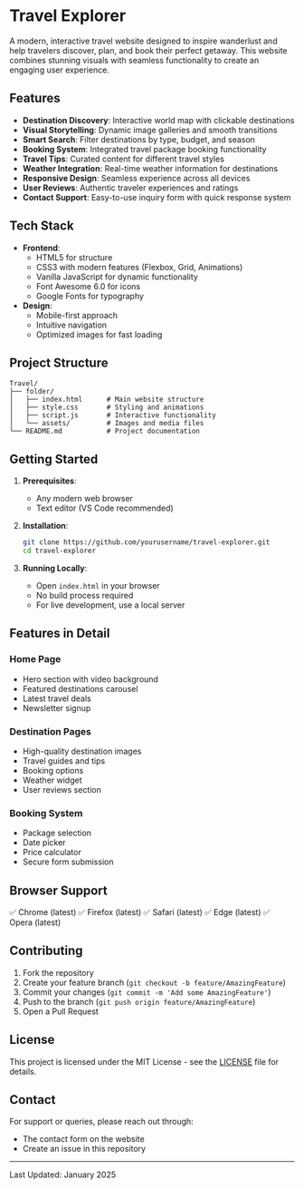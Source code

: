 # Travel Explorer

A modern, interactive travel website designed to inspire wanderlust and help travelers discover, plan, and book their perfect getaway. This website combines stunning visuals with seamless functionality to create an engaging user experience.

## Features

- **Destination Discovery**: Interactive world map with clickable destinations
- **Visual Storytelling**: Dynamic image galleries and smooth transitions
- **Smart Search**: Filter destinations by type, budget, and season
- **Booking System**: Integrated travel package booking functionality
- **Travel Tips**: Curated content for different travel styles
- **Weather Integration**: Real-time weather information for destinations
- **Responsive Design**: Seamless experience across all devices
- **User Reviews**: Authentic traveler experiences and ratings
- **Contact Support**: Easy-to-use inquiry form with quick response system

## Tech Stack

- **Frontend**:
  - HTML5 for structure
  - CSS3 with modern features (Flexbox, Grid, Animations)
  - Vanilla JavaScript for dynamic functionality
  - Font Awesome 6.0 for icons
  - Google Fonts for typography
- **Design**:
  - Mobile-first approach
  - Intuitive navigation
  - Optimized images for fast loading

## Project Structure

```
Travel/
├── folder/
│   ├── index.html      # Main website structure
│   ├── style.css       # Styling and animations
│   ├── script.js       # Interactive functionality
│   └── assets/         # Images and media files
└── README.md           # Project documentation
```

## Getting Started

1. **Prerequisites**:
   - Any modern web browser
   - Text editor (VS Code recommended)

2. **Installation**:
   ```bash
   git clone https://github.com/yourusername/travel-explorer.git
   cd travel-explorer
   ```

3. **Running Locally**:
   - Open `index.html` in your browser
   - No build process required
   - For live development, use a local server

## Features in Detail

### Home Page
- Hero section with video background
- Featured destinations carousel
- Latest travel deals
- Newsletter signup

### Destination Pages
- High-quality destination images
- Travel guides and tips
- Booking options
- Weather widget
- User reviews section

### Booking System
- Package selection
- Date picker
- Price calculator
- Secure form submission

## Browser Support

✅ Chrome (latest)
✅ Firefox (latest)
✅ Safari (latest)
✅ Edge (latest)
✅ Opera (latest)

## Contributing

1. Fork the repository
2. Create your feature branch (`git checkout -b feature/AmazingFeature`)
3. Commit your changes (`git commit -m 'Add some AmazingFeature'`)
4. Push to the branch (`git push origin feature/AmazingFeature`)
5. Open a Pull Request

## License

This project is licensed under the MIT License - see the [LICENSE](LICENSE) file for details.

## Contact

For support or queries, please reach out through:
- The contact form on the website
- Create an issue in this repository

---
Last Updated: January 2025
